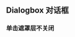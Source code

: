 <div class="demo-header">
<p class="overviewicon">
  <span class="wapi-ui-dialog-box wapi-tips-dialog"/>
</p>

## Dialogbox 对话框

<mobile-uxlink widget-name="Dialogbox"></mobile-uxlink>
</div>

### 单击遮罩层不关闭

<mobile-view link="dialog-box/close-on-click-modal"></mobile-view>

<br>
